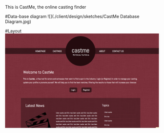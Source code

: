 This is CastMe, the online casting finder

#Data-base diagram
![](./client/design/sketches/CastMe Database Diagram.jpg)

#Layout
![](./client/design/sketches/layout.png)
